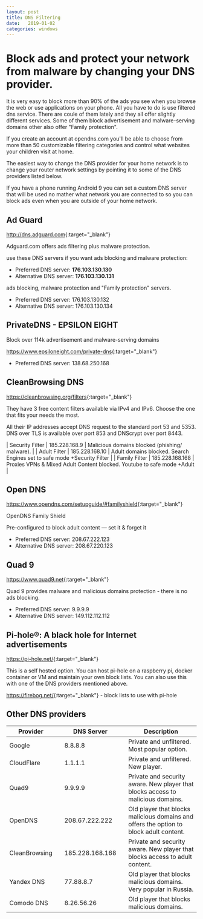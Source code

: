 ```yaml
---
layout: post
title: DNS Filtering
date:   2019-01-02
categories: windows
---
```

# Block ads and protect your network from malware by changing your DNS provider.

It is very easy to block more than 90% of the ads you see when you browse the web or use applications on your phone. All you have to do is use filtered dns service.
There are coule of them lately and they all offer slightly different services. Some of them block advertisement and malware-serving domains other also offer "Family protection". 

If you create an account at opendns.com you'll be able to choose from more than 50 customizable filtering categories and control what websites your children visit at home.

The easiest way to change the DNS provider for your home network is to change your router network settings by pointing it to some of the DNS providers listed below.

If you have a phone running Android 9 you can set a custom DNS server that will be used no mather what network you are connected to so you can block ads even when you are outside of your home network. 

## Ad Guard
<http://dns.adguard.com>{:target="_blank"}

Adguard.com offers ads filtering plus malware protection.

use these DNS servers if you want ads blocking and malware protection:

* Preferred DNS server: **176.103.130.130**
* Alternative DNS server: **176.103.130.131**

ads blocking, malware protection and "Family protection" servers.

* Preferred DNS server: 176.103.130.132
* Alternative DNS server: 176.103.130.134

## PrivateDNS - EPSILON EIGHT 

Block over 114k advertisement and malware-serving domains

<https://www.epsiloneight.com/private-dns>{:target="_blank"}

* Preferred DNS server: 138.68.250.168 

## CleanBrowsing DNS

<https://cleanbrowsing.org/filters>{:target="_blank"}


They have 3 free content filters available via IPv4 and IPv6. Choose the one that fits your needs the most. 

All their IP addresses accept DNS request to the standard port 53 and 5353. DNS over TLS is available over port 853 and DNScrypt over port 8443.

| Security Filter 	| 185.228.168.9   	| Malicious domains blocked (phishing/ malware).                          	|
| Adult Filter    	| 185.228.168.10  	| Adult domains blocked. Search Engines set to safe mode +Security Filter 	|
| Family Filter   	| 185.228.168.168 	| Proxies VPNs & Mixed Adult Content blocked. Youtube to safe mode +Adult 	|


## Open DNS
<https://www.opendns.com/setupguide/#familyshield>{:target="_blank"}

OpenDNS Family Shield

Pre-configured to block adult content — set it & forget it

* Preferred DNS server: 208.67.222.123
* Alternative DNS server: 208.67.220.123


## Quad 9
<https://www.quad9.net>{:target="_blank"}

Quad 9 provides malware and malicious domains protection - there is no ads blocking.

* Preferred DNS server: 9.9.9.9
* Alternative DNS server: 149.112.112.112

## Pi-hole®: A black hole for Internet advertisements
<https://pi-hole.net/>{:target="_blank"}

This is a self hosted option. You can host pi-hole on a raspberry pi, docker container or VM and maintain your own block lists.
You can also use this with one of the DNS providers mentioned above.

<https://firebog.net/>{:target="_blank"} - block lists to use with pi-hole


## Other DNS providers


| Provider          |       | DNS Server        |       | Description |
|-----------------	|---	|-----------------	|---	|----------------------------------------------------------------------------------------	|
|  Google        	|    	| 8.8.8.8         	|   	| Private and unfiltered. Most popular option.                                           	|
|  CloudFlare    	|    	| 1.1.1.1         	|   	| Private and unfiltered. New player.                                                    	|
|  Quad9         	|    	| 9.9.9.9         	|   	| Private and security aware. New player that blocks access to malicious domains.        	|
|  OpenDNS       	|    	| 208.67.222.222  	|   	| Old player that blocks malicious domains and offers the option to block adult content. 	|
|  CleanBrowsing 	|   	| 185.228.168.168 	|   	| Private and security aware. New player that blocks access to adult content.            	|
|  Yandex DNS    	|   	| 77.88.8.7       	|   	| Old player that blocks malicious domains. Very popular in Russia.                      	|
|  Comodo DNS    	|   	| 8.26.56.26      	|   	| Old player that blocks malicious domains.                                              	|